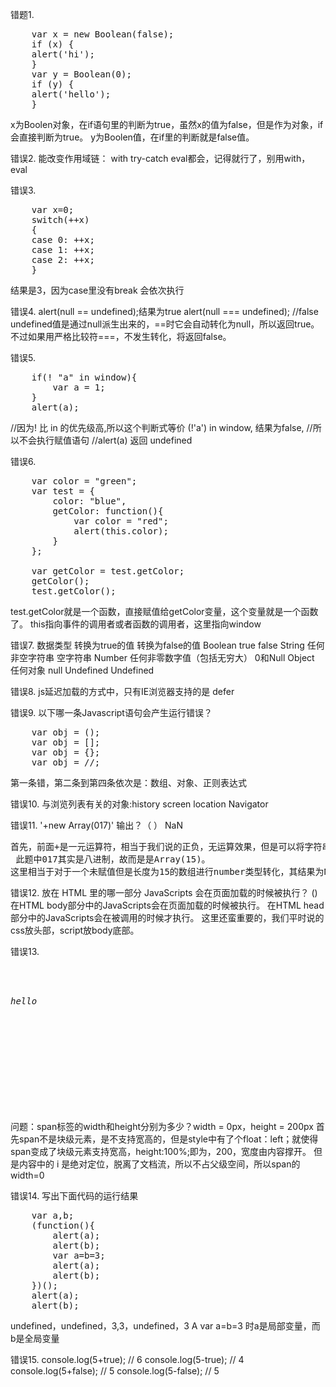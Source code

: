 错题1.
<pre>
    var x = new Boolean(false);
    if (x) {
    alert('hi');
    }
    var y = Boolean(0);
    if (y) {
    alert('hello'); 
    }
</pre>
x为Boolen对象，在if语句里的判断为true，虽然x的值为false，但是作为对象，if会直接判断为true。
y为Boolen值，在if里的判断就是false值。

错误2.
能改变作用域链：
with  try-catch  eval都会，记得就行了，别用with，eval

错误3.
<pre>
    var x=0;
    switch(++x)
    {
    case 0: ++x;
    case 1: ++x;
    case 2: ++x;
    }
</pre>
结果是3，因为case里没有break 会依次执行

错误4.
alert(null == undefined);结果为true
alert(null === undefined); //false
undefined值是通过null派生出来的，==时它会自动转化为null，所以返回true。不过如果用严格比较符===，不发生转化，将返回false。

错误5.
<pre>
    if(! "a" in window){
        var a = 1;
    }
    alert(a);
</pre>
//因为! 比 in 的优先级高,所以这个判断式等价 (!'a') in window, 结果为false,
//所以不会执行赋值语句
//alert(a) 返回 undefined

错误6.
<pre>
    var color = "green";
    var test = {
        color: "blue",
        getColor: function(){
            var color = "red";
            alert(this.color);
        }
    };

    var getColor = test.getColor;
    getColor();
    test.getColor();
</pre>
test.getColor就是一个函数，直接赋值给getColor变量，这个变量就是一个函数了。
this指向事件的调用者或者函数的调用者，这里指向window

错误7.
数据类型	    转换为true的值	                转换为false的值
Boolean	          true	                          false
String 	      任何非空字符串	                     空字符串
Number	      任何非零数字值（包括无穷大）	        0和Null
Object	         任何对象	                        null
Undefined	                                     Undefined

错误8.
js延迟加载的方式中，只有IE浏览器支持的是 defer

错误9.
以下哪一条Javascript语句会产生运行错误？
<pre>
    var obj = ();
    var obj = [];
    var obj = {};
    var obj = //;
</pre>
第一条错，第二条到第四条依次是：数组、对象、正则表达式

错误10.
与浏览列表有关的对象:history screen location Navigator

错误11.
'+new Array(017)' 输出？（ ）
NaN
<pre>
首先，前面+是一元运算符，相当于我们说的正负，无运算效果，但是可以将字符串等转为number类型。  
 此题中017其实是八进制，故而是是Array(15)。  
这里相当于对于一个未赋值但是长度为15的数组进行number类型转化，其结果为NaN
</pre>

错误12.
放在 HTML 里的哪一部分 JavaScripts 会在页面加载的时候被执行？ ()
在HTML body部分中的JavaScripts会在页面加载的时候被执行。 
在HTML head部分中的JavaScripts会在被调用的时候才执行。
这里还蛮重要的，我们平时说的css放头部，script放body底部。

错误13.
<pre>
    <div style=”width:400px;height:200px;”>
    <span style=”float:left;width:auto;height:100%;”>
            <i style=”position:absolute;float:left;width:100px;height:50px;”>hello</i>
    </span>
    </div>
</pre>
问题：span标签的width和height分别为多少？width = 0px，height = 200px
    首先span不是块级元素，是不支持宽高的，但是style中有了个float：left；就使得span变成了块级元素支持宽高，height:100%;即为，200，宽度由内容撑开。
    但是内容中的 i 是绝对定位，脱离了文档流，所以不占父级空间，所以span的width=0

错误14.
写出下面代码的运行结果
<pre>
    var a,b;
    (function(){
        alert(a);
        alert(b);
        var a=b=3;
        alert(a);
        alert(b);
    })();
    alert(a);
    alert(b);
</pre>
undefined，undefined，3,3，undefined，3
A  var a=b=3 时a是局部变量，而b是全局变量

错误15.
console.log(5+true);    // 6
console.log(5-true);    // 4
console.log(5+false);   // 5
console.log(5-false);   // 5
